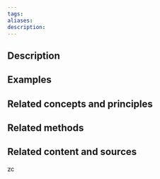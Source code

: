 ```yaml
---
tags: 
aliases: 
description:
---
```


## Description


## Examples 


## Related concepts and principles


## Related methods








## Related content and sources
zc